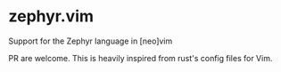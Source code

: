# zephyr.vim
Support for the Zephyr language in [neo]vim

PR are welcome. This is heavily inspired from rust's config files for Vim.
